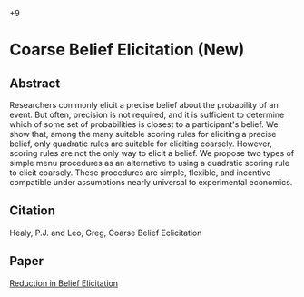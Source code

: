+9

# Coarse Belief Elicitation (New)

## Abstract

Researchers commonly elicit a precise belief about the probability of an event. But often, precision is not required, and it is sufficient to determine which of some set of probabilities is closest to a participant's belief. We show that, among the many suitable scoring rules for eliciting a precise belief, only quadratic rules are suitable for eliciting coarsely. However, scoring rules are not the only way to elicit a belief. We propose two types of simple menu procedures as an alternative to using a quadratic scoring rule to elicit coarsely. These procedures are simple, flexible, and incentive compatible under assumptions nearly universal to experimental economics. 

## Citation 

Healy, P.J. and Leo, Greg, Coarse Belief Eclicitation

## Paper

[Reduction in Belief Elicitation](../files/Papers/WP_Coarse_Belief_Elicitation.pdf)
